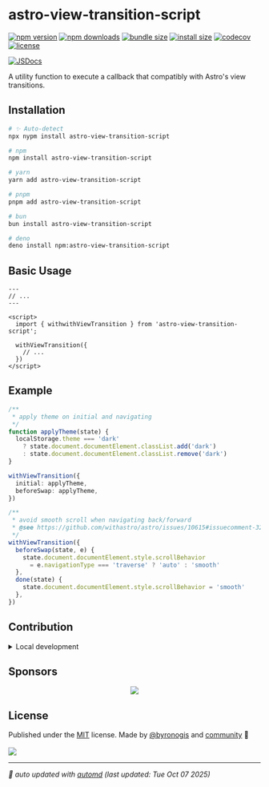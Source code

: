 # astro-view-transition-script

<!-- automd:badges name="astro-view-transition-script" license codecov bundlephobia packagephobia -->

[![npm version](https://img.shields.io/npm/v/astro-view-transition-script)](https://npmjs.com/package/astro-view-transition-script)
[![npm downloads](https://img.shields.io/npm/dm/astro-view-transition-script)](https://npm.chart.dev/astro-view-transition-script)
[![bundle size](https://img.shields.io/bundlephobia/minzip/astro-view-transition-script)](https://bundlephobia.com/package/astro-view-transition-script)
[![install size](https://badgen.net/packagephobia/install/astro-view-transition-script)](https://packagephobia.com/result?p=astro-view-transition-script)
[![codecov](https://img.shields.io/codecov/c/gh/byronogis/astro-view-transition-script)](https://codecov.io/gh/byronogis/astro-view-transition-script)
[![license](https://img.shields.io/github/license/byronogis/astro-view-transition-script)](https://github.com/byronogis/astro-view-transition-script/blob/main/LICENSE)

<!-- /automd -->

[![JSDocs][jsdocs-src]][jsdocs-href]

A utility function to execute a callback that compatibly with Astro's view transitions.

## Installation

<!-- automd:pm-install name="astro-view-transition-script" -->

```sh
# ✨ Auto-detect
npx nypm install astro-view-transition-script

# npm
npm install astro-view-transition-script

# yarn
yarn add astro-view-transition-script

# pnpm
pnpm add astro-view-transition-script

# bun
bun install astro-view-transition-script

# deno
deno install npm:astro-view-transition-script
```

<!-- /automd -->

## Basic Usage

```astro
---
// ...
---

<script>
  import { withwithViewTransition } from 'astro-view-transition-script';

  withViewTransition({
    // ...
  })
</script>
```

## Example

```ts
/**
 * apply theme on initial and navigating
 */
function applyTheme(state) {
  localStorage.theme === 'dark'
    ? state.document.documentElement.classList.add('dark')
    : state.document.documentElement.classList.remove('dark')
}

withViewTransition({
  initial: applyTheme,
  beforeSwap: applyTheme,
})
```

```ts
/**
 * avoid smooth scroll when navigating back/forward
 * @see https://github.com/withastro/astro/issues/10615#issuecomment-3289385496
 */
withViewTransition({
  beforeSwap(state, e) {
    state.document.documentElement.style.scrollBehavior
      = e.navigationType === 'traverse' ? 'auto' : 'smooth'
  },
  done(state) {
    state.document.documentElement.style.scrollBehavior = 'smooth'
  },
})
```

<!-- automd:fetch url="gh:byronogis/.github/main/snippets/readme-contrib-node-pnpm.md" -->

## Contribution

<details>
  <summary>Local development</summary>

- Clone this repository
- Install the latest LTS version of [Node.js](https://nodejs.org/en/)
- Enable [Corepack](https://github.com/nodejs/corepack) using `corepack enable`
- Install dependencies using `pnpm install`
- Run tests using `pnpm dev` or `pnpm test`

</details>

<!-- /automd -->

## Sponsors

<p align="center">
  <a href="https://cdn.jsdelivr.net/gh/byronogis/static/sponsors.svg">
    <img src='https://cdn.jsdelivr.net/gh/byronogis/static/sponsors.svg'/>
  </a>
</p>

## License

<!-- automd:contributors author="byronogis" license="MIT" -->

Published under the [MIT](https://github.com/byronogis/astro-view-transition-script/blob/main/LICENSE) license.
Made by [@byronogis](https://github.com/byronogis) and [community](https://github.com/byronogis/astro-view-transition-script/graphs/contributors) 💛
<br><br>
<a href="https://github.com/byronogis/astro-view-transition-script/graphs/contributors">
<img src="https://contrib.rocks/image?repo=byronogis/astro-view-transition-script" />
</a>

<!-- /automd -->

<!-- automd:with-automd lastUpdate -->

---

_🤖 auto updated with [automd](https://automd.unjs.io) (last updated: Tue Oct 07 2025)_

<!-- /automd -->

<!-- Badges -->

[jsdocs-src]: https://img.shields.io/badge/jsdocs-reference-1fa669
[jsdocs-href]: https://www.jsdocs.io/package/astro-view-transition-script

